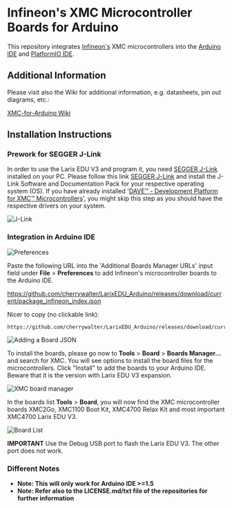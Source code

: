 # Infineon's XMC Microcontroller Boards for Arduino

This repository integrates [Infineon's](https://www.infineon.com/) XMC microcontrollers into the [Arduino IDE](https://www.arduino.cc/en/main/software) and [PlatformIO IDE](https://platformio.org/platformio-ide?utm_source=github&utm_medium=xmc-for-arduino).

## Additional Information

Please visit also the Wiki for additional information, e.g. datasheets, pin out diagrams, etc.:

[XMC-for-Arduino Wiki](https://github.com/cherrywalter/LarixEDU_Arduino/wiki)

## Installation Instructions

### Prework for SEGGER J-Link

In order to use the Larix EDU V3 and program it, you need [SEGGER J-Link](https://www.segger.com/downloads/jlink) installed on your PC. Please follow this link [SEGGER J-Link](https://www.segger.com/downloads/jlink) and install the J-Link Software and Documentation Pack for your respective operating system (OS).
If you have already installed '[DAVE™ - Development Platform for XMC™ Microcontrollers](https://infineoncommunity.com/dave-download_ID645)', you might skip this step as you should have the respective drivers on your system.

![J-Link](https://github.com/cherrywalter/LarixEDU_Arduino/wiki/pictures/implementation/J-Link_Packages.png)

### Integration in Arduino IDE

![Preferences](https://github.com/cherrywalter/LarixEDU_Arduino/wiki/pictures/implementation/Preferences.png)

Paste the following URL into the 'Additional Boards Manager URLs' input field under **File** > **Preferences** to add Infineon's microcontroller boards to the Arduino IDE.

https://github.com/cherrywalter/LarixEDU_Arduino/releases/download/current/package_infineon_index.json

Nicer to copy (no clickable link):

```
https://github.com/cherrywalter/LarixEDU_Arduino/releases/download/current/package_infineon_index.json
```

![Adding a Board JSON](https://github.com/cherrywalter/LarixEDU_Arduino/wiki/pictures/implementation/Preferences_JSON.png)

To install the boards, please go now to **Tools** > **Board** > **Boards Manager...** and search for XMC. You will see options to install the board files for the microcontrollers. Click "Install" to add the boards to your Arduino IDE. Beware that it is the version with Larix EDU V3 expansion.

![XMC board manager](https://github.com/cherrywalter/LarixEDU_Arduino/wiki/pictures/implementation/board_manager.PNG)

In the boards list **Tools** > **Board**, you will now find the XMC microcontroller boards XMC2Go, XMC1100 Boot Kit, XMC4700 Relax Kit and most important XMC4700 Larix EDU V3.

![Board List](https://github.com/cherrywalter/LarixEDU_Arduino/wiki/pictures/implementation/Board_List.PNG)

**IMPORTANT** Use the Debug USB port to flash the Larix EDU V3. The other port does not work.

### Different Notes

* **Note: This will only work for Arduino IDE >=1.5**
* **Note: Refer also to the LICENSE.md/txt file of the repositories for further information**
